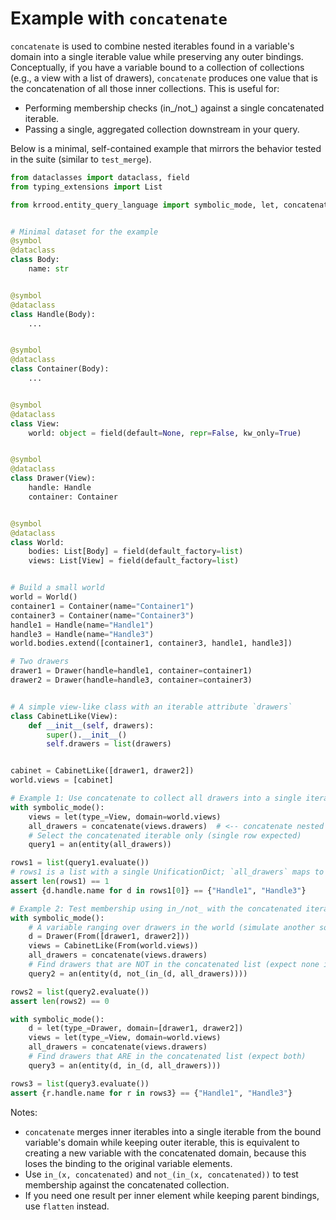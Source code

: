 # Example with `concatenate`

`concatenate` is used to combine nested iterables found in a variable's domain into a single iterable value while preserving any outer bindings. Conceptually, if you have a variable bound to a collection of collections (e.g., a view with a list of drawers), `concatenate` produces one value that is the concatenation of all those inner collections. This is useful for:

- Performing membership checks (in_/not_) against a single concatenated iterable.
- Passing a single, aggregated collection downstream in your query.

Below is a minimal, self-contained example that mirrors the behavior tested in the suite (similar to `test_merge`).

```python
from dataclasses import dataclass, field
from typing_extensions import List

from krrood.entity_query_language import symbolic_mode, let, concatenate, not_, in_, entity, an, From, symbol


# Minimal dataset for the example
@symbol
@dataclass
class Body:
    name: str


@symbol
@dataclass
class Handle(Body):
    ...


@symbol
@dataclass
class Container(Body):
    ...


@symbol
@dataclass
class View:
    world: object = field(default=None, repr=False, kw_only=True)


@symbol
@dataclass
class Drawer(View):
    handle: Handle
    container: Container


@symbol
@dataclass
class World:
    bodies: List[Body] = field(default_factory=list)
    views: List[View] = field(default_factory=list)


# Build a small world
world = World()
container1 = Container(name="Container1")
container3 = Container(name="Container3")
handle1 = Handle(name="Handle1")
handle3 = Handle(name="Handle3")
world.bodies.extend([container1, container3, handle1, handle3])

# Two drawers
drawer1 = Drawer(handle=handle1, container=container1)
drawer2 = Drawer(handle=handle3, container=container3)


# A simple view-like class with an iterable attribute `drawers`
class CabinetLike(View):
    def __init__(self, drawers):
        super().__init__()
        self.drawers = list(drawers)


cabinet = CabinetLike([drawer1, drawer2])
world.views = [cabinet]

# Example 1: Use concatenate to collect all drawers into a single iterable domain
with symbolic_mode():
    views = let(type_=View, domain=world.views)
    all_drawers = concatenate(views.drawers)  # <-- concatenate nested iterables into one iterable domain
    # Select the concatenated iterable only (single row expected)
    query1 = an(entity(all_drawers))

rows1 = list(query1.evaluate())
# rows1 is a list with a single UnificationDict; `all_drawers` maps to the concatenated list of drawers
assert len(rows1) == 1
assert {d.handle.name for d in rows1[0]} == {"Handle1", "Handle3"}

# Example 2: Test membership using in_/not_ with the concatenated iterable
with symbolic_mode():
    # A variable ranging over drawers in the world (simulate another source of drawers)
    d = Drawer(From([drawer1, drawer2]))
    views = CabinetLike(From(world.views))
    all_drawers = concatenate(views.drawers)
    # Find drawers that are NOT in the concatenated list (expect none in this tiny world)
    query2 = an(entity(d, not_(in_(d, all_drawers))))

rows2 = list(query2.evaluate())
assert len(rows2) == 0

with symbolic_mode():
    d = let(type_=Drawer, domain=[drawer1, drawer2])
    views = let(type_=View, domain=world.views)
    all_drawers = concatenate(views.drawers)
    # Find drawers that ARE in the concatenated list (expect both)
    query3 = an(entity(d, in_(d, all_drawers)))

rows3 = list(query3.evaluate())
assert {r.handle.name for r in rows3} == {"Handle1", "Handle3"}
```

Notes:
- `concatenate` merges inner iterables into a single iterable from the bound variable's domain while keeping outer iterable, 
 this is equivalent to creating a new variable with the concatenated domain, because this loses the binding to the original
 variable elements.
- Use `in_(x, concatenated)` and `not_(in_(x, concatenated))` to test membership against the concatenated collection.
- If you need one result per inner element while keeping parent bindings, use `flatten` instead.

